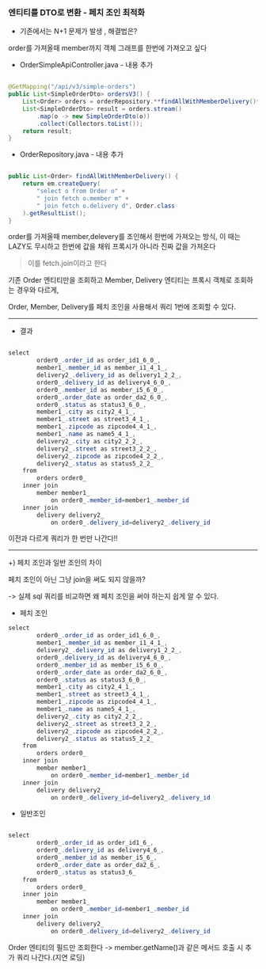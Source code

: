 ### 엔티티를 DTO로 변환 - 페치 조인 최적화

* 기존에서는 N+1 문제가 발생 , 해결법은?

order를 가져올때 member까지 객체 그래프를 한번에 가져오고 싶다


* OrderSimpleApiController.java - 내용 추가

```java

@GetMapping("/api/v3/simple-orders")
public List<SimpleOrderDto> ordersV3() {
    List<Order> orders = orderRepository.**findAllWithMemberDelivery()**;
    List<SimpleOrderDto> result = orders.stream()
        .map(o -> new SimpleOrderDto(o))
        .collect(Collectors.toList());
    return result;
}

```

* OrderRepository.java - 내용 추가

```java

public List<Order> findAllWithMemberDelivery() {
    return em.createQuery(
        "select o from Order o" +
        " join fetch o.member m" +
        " join fetch o.delivery d", Order.class
    ).getResultList();
}

```

order를 가져올때 member,delevery를 조인해서 한번에 가져오는 방식, 이 때는 LAZY도 무시하고 한번에 값을 채워 프록시가 아니라 진짜 값을 가져온다
> 이를 fetch.join이라고 한다


기존 Order 엔티티만을 조회하고 Member, Delivery 엔티티는 프록시 객체로 조회하는 경우와 다르게,

Order, Member, Delivery를 페치 조인을 사용해서 쿼리 1번에 조회할 수 있다.

---

* 결과

```java

select
        order0_.order_id as order_id1_6_0_,
        member1_.member_id as member_i1_4_1_,
        delivery2_.delivery_id as delivery1_2_2_,
        order0_.delivery_id as delivery4_6_0_,
        order0_.member_id as member_i5_6_0_,
        order0_.order_date as order_da2_6_0_,
        order0_.status as status3_6_0_,
        member1_.city as city2_4_1_,
        member1_.street as street3_4_1_,
        member1_.zipcode as zipcode4_4_1_,
        member1_.name as name5_4_1_,
        delivery2_.city as city2_2_2_,
        delivery2_.street as street3_2_2_,
        delivery2_.zipcode as zipcode4_2_2_,
        delivery2_.status as status5_2_2_ 
    from
        orders order0_ 
    inner join
        member member1_ 
            on order0_.member_id=member1_.member_id 
    inner join
        delivery delivery2_ 
            on order0_.delivery_id=delivery2_.delivery_id

```

이전과 다르게 쿼리가 한 번만 나간다!!

---

+) 페치 조인과 일반 조인의 차이

페치 조인이 아닌 그냥 join을 써도 되지 않을까?

-> 실제 sql 쿼리를 비교하면 왜 페치 조인을 써야 하는지 쉽게 알 수 있다.

* 페치 조인

```java
select
        order0_.order_id as order_id1_6_0_,
        member1_.member_id as member_i1_4_1_,
        delivery2_.delivery_id as delivery1_2_2_,
        order0_.delivery_id as delivery4_6_0_,
        order0_.member_id as member_i5_6_0_,
        order0_.order_date as order_da2_6_0_,
        order0_.status as status3_6_0_,
        member1_.city as city2_4_1_,
        member1_.street as street3_4_1_,
        member1_.zipcode as zipcode4_4_1_,
        member1_.name as name5_4_1_,
        delivery2_.city as city2_2_2_,
        delivery2_.street as street3_2_2_,
        delivery2_.zipcode as zipcode4_2_2_,
        delivery2_.status as status5_2_2_ 
    from
        orders order0_ 
    inner join
        member member1_ 
            on order0_.member_id=member1_.member_id 
    inner join
        delivery delivery2_ 
            on order0_.delivery_id=delivery2_.delivery_id

```

* 일반조인

```java

select
        order0_.order_id as order_id1_6_,
        order0_.delivery_id as delivery4_6_,
        order0_.member_id as member_i5_6_,
        order0_.order_date as order_da2_6_,
        order0_.status as status3_6_ 
    from
        orders order0_ 
    inner join
        member member1_ 
            on order0_.member_id=member1_.member_id 
    inner join
        delivery delivery2_ 
            on order0_.delivery_id=delivery2_.delivery_id

```

Order 엔티티의 필드만 조회한다 -> member.getName()과 같은 메서드 호출 시 추가 쿼리 나간다.(지연 로딩)
